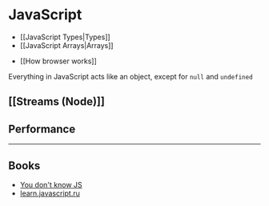 # JavaScript

- [[JavaScript Types|Types]]
- [[JavaScript Arrays|Arrays]]

<!-- Map, Set, WeakMap, WeakSet -->
<!-- [[JavaScript Functions|Functions]] -->


* [[How browser works]]


Everything in JavaScript acts like an object, except for `null` and `undefined`

<!--## [[JavaScript Modules|Modules]]-->

<!--
## Asynchronicity

- [[Event loop]]
- [[Promises]]
- Timers
-->
<!--

#### So, now, we have 5 ways of controlling code flow:

1.  **Vanilla**. Lots of callbacks. Poor error handling.
1.  **Promises**. Reduces nesting. Separates success and error callbacks.
1.  **Rx Observables**. Promises with more chaining. Looks more familiar to
    functional programmers.
1.  **Fibers**. Linearizes callbacks. Only works server-side in Node. Meteor and
    others took this approach. This basically allows you to write async code as
    if it were synchronous. I couldn't figure out how they worked until I just
    now when I realized it's actually a C extension.
1.  **ES6 generators & async/await**. Like fibers. Works in Node 0.11 w/ special
    flag. Might work in Firefox. Should be supported by all browsers eventually.
    Supported now through an ES6 transpiler/shim which probably introduces
    significant overhead to make work. Good error handling.
	
-->

## [[Streams (Node)]]


## Performance

<!--
## Visualization

- [Seeing circles, sines, and signals](https://jackschaedler.github.io/circles-sines-signals/index.html)
- http://rokotyan.com/dataviz/
- https://bl.ocks.org/
- https://c82.net/
- https://bost.ocks.org/mike/algorithms/
-->


<!--

## Browser

### Repaint

- https://gist.github.com/paulirish/5d52fb081b3570c81e3a
-->

<!--- [The Nature of Code](https://natureofcode.com)-->

<!--
https://itnext.io/make-services-a-natural-prt-of-redux-architecture-8a78b6a4b961

https://redux.js.org/introduction/learning-resources

### Преимущества

- **Unidirectional data flow**
- **Separation of concerns**
- **Declarative programming**
- [[React]]

## Redux
- [Docs](https://redux.js.org/)
- [Style Guide](https://redux.js.org/style-guide/style-guide#introduction)
https://github.com/markerikson/react-redux-links/blob/master/basic-concepts.md
https://dev.to/davidkpiano/redux-is-half-of-a-pattern-1-2-1hd7

https://frontendmasters.com/books/front-end-handbook/2019/#1

https://exploringjs.com/impatient-js/toc.html
https://exploringjs.com/deep-js/toc.html

https://web.archive.org/web/20181215200026/http://apress.jensimmons.com/v5/pro-html5-programming/ch0.html

https://github.com/getify/Functional-Light-JS

http://largescalejs.ru/

https://github.com/MostlyAdequate/mostly-adequate-guide
http://thenodeway.io/introduction/#build-small-single-purpose-modules

https://nikhilm.github.io/uvbook/
http://book.mixu.net/node/
https://nodejs.org/en/docs/

https://www.keithcirkel.co.uk/metaprogramming-in-es6-symbols/

---
### Links
* [Ecmascript Language Types](https://www.ecma-international.org/ecma-262/6.0/#sec-ecmascript-language-types)

---


## Окна

Попапы откравыются с помощью `window.open()` 

```js
window.open('http://example.com')
```

Эти попапы могут менять свой URL и посылать сообщения окну

''Доступ к попапу из окна''

Должно соблюдаться //same origin policy//

```js
let popup = window.open('about:blank', 'hello', 'width=200;height=200')

popup.document.write("Hello, world!")
popup.onload = function () {
	// Do something
}
```

''Доступ к окну из попапа''

Делается с помощью `window.opener`

''Закрытие попапа''

Делается с помощью `window.close()`

''Доп. методы''

```js
window.moveBy()
window.moveTo()
window.resizeBy()
window.resizeTo()
window.scrollBy()
window.scrollTo()
```

-->

---

## Books

- [You don't know JS](https://github.com/getify/You-Dont-Know-JS)
- [learn.javascript.ru](http://learn.javascript.ru/)

<!--
- [Javascript Garden](http://shamansir.github.io/JavaScript-Garden/)
- [MDN](https://developer.mozilla.org/en-US/)
- [JavaScript The Right Way](|http://jstherightway.org/)
- [Eloquent JavaScript](http://eloquentjavascript.net/)
- [SuperHero.js](http://superherojs.com/)


https://itnext.io/nodejs-logging-made-right-117a19e8b4ce


-->